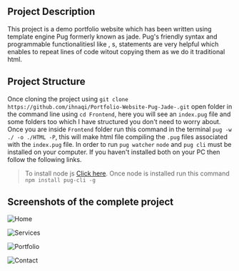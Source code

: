 ## Project Description

This project is a demo portfolio website which has been written using template engine Pug formerly known as jade. Pug's friendly syntax and programmable functionalitiesl like <include>, <mixin>s, <conditional> statements are very helpful which enables to repeat lines of code witout copying them as we do it traditional html.

## Project Structure

Once cloning the project using `git clone https://github.com/ihnaqi/Portfolio-Website-Pug-Jade-.git` open folder <frontend> in the command line using `cd Frontend`, here you will see an `index.pug` file and some folders too which I have structured you don't need to worry about.
Once you are inside `Frontend` folder run this command in the terminal `pug -w ./ -o ./HTML -P`, this will make html file compiling the `.pug` files associated with the `index.pug` file. In order to run `pug watcher` `node` and `pug cli` must be installed on your computer. If you haven't installed both on your PC then follow the following links.

> To install node js [Click here](https://nodejs.org/en/download/).
> Once node is installed run this command `npm install pug-cli -g`

## Screenshots of the complete project

![Home](./Frontend/Images/Home.png)

![Services](./Frontend/Images/Services.png)

![Portfolio](./Frontend/Images/Portfolio.png)

![Contact](./Frontend/Images/Contact.png)
